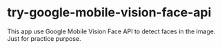 # try-google-mobile-vision-face-api

This app use Google Mobile Vision Face API to detect faces in the image. Just for practice purpose.
